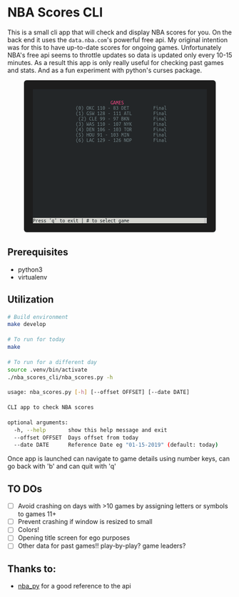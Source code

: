 # NBA Scores CLI

This is a small cli app that will check and display NBA scores for you. On the back end it uses the `data.nba.com`'s powerful free api. My original intention was for this to have up-to-date scores for ongoing games. Unfortunately NBA's free api seems to throttle updates so data is updated only every 10-15 minutes. As a result this app is only really useful for checking past games and stats. And as a fun experiment with python's curses package.

<p align="center">
  <img src="images/nba_cli_example.gif">
</p>

## Prerequisites
* python3
* virtualenv

## Utilization
``` bash
# Build environment
make develop

# To run for today
make

# To run for a different day
source .venv/bin/activate
./nba_scores_cli/nba_scores.py -h

usage: nba_scores.py [-h] [--offset OFFSET] [--date DATE]

CLI app to check NBA scores

optional arguments:
  -h, --help       show this help message and exit
  --offset OFFSET  Days offset from today
  --date DATE      Reference Date eg "01-15-2019" (default: today)

```

Once app is launched can navigate to game details using number keys, can go back with 'b' and can quit with 'q'

## TO DOs
- [ ] Avoid crashing on days with >10 games by assigning letters or symbols to games 11+
- [ ] Prevent crashing if window is resized to small
- [ ] Colors!
- [ ] Opening title screen for ego purposes
- [ ] Other data for past games!! play-by-play? game leaders?

## Thanks to:
* [nba_py](https://github.com/seemethere/nba_py) for a good reference to the api
